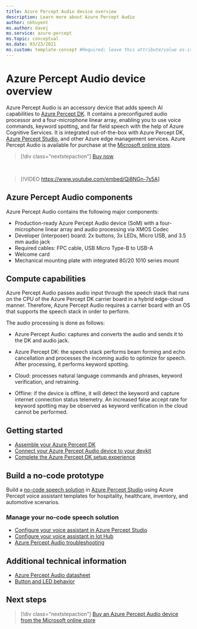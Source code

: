 ```yaml
---
title: Azure Percept Audio device overview
description: Learn more about Azure Percept Audio
author: nkhuyent
ms.author: davej
ms.service: azure-percept
ms.topic: conceptual
ms.date: 03/23/2021
ms.custom: template-concept #Required; leave this attribute/value as-is.
---
```


# Azure Percept Audio device overview

Azure Percept Audio is an accessory device that adds speech AI capabilities to [Azure Percept DK](./overview-azure-percept-dk.md). It contains a preconfigured audio processor and a four-microphone linear array, enabling you to use voice commands, keyword spotting, and far field speech with the help of Azure Cognitive Services. It is integrated out-of-the-box with Azure Percept DK, [Azure Percept Studio](https://go.microsoft.com/fwlink/?linkid=2135819), and other Azure edge management services. Azure Percept Audio is available for purchase at the [Microsoft online store](https://go.microsoft.com/fwlink/p/?LinkId=2155270).

> [!div class="nextstepaction"]
> [Buy now](https://go.microsoft.com/fwlink/p/?LinkId=2155270)

</br>

> [!VIDEO https://www.youtube.com/embed/Qj8NGn-7s5A]

## Azure Percept Audio components

Azure Percept Audio contains the following major components:

- Production-ready Azure Percept Audio device (SoM) with a four-microphone linear array and audio processing via XMOS Codec
- Developer (interposer) board: 2x buttons, 3x LEDs, Micro USB, and 3.5 mm audio jack
- Required cables: FPC cable, USB Micro Type-B to USB-A
- Welcome card
- Mechanical mounting plate with integrated 80/20 1010 series mount

## Compute capabilities ​

Azure Percept Audio passes audio input through the speech stack that runs on the CPU of the Azure Percept DK carrier board in a hybrid edge-cloud manner. Therefore, Azure Percept Audio requires a carrier board with an OS that supports the speech stack in order to perform. ​

The audio processing is done as follows: ​

- Azure Percept Audio: captures and converts the audio and sends it to the DK and audio jack.

- Azure Percept DK: the speech stack performs beam forming and echo cancellation and processes the incoming audio to optimize for speech. After processing, it performs keyword spotting.

- Cloud: processes natural language commands and phrases, keyword verification, and retraining. ​

- Offline: if the device is offline, it will detect the keyword and capture internet connection status telemetry. An increased false accept rate for keyword spotting may be observed as keyword verification in the cloud cannot be performed. ​

## Getting started

- [Assemble your Azure Percept DK](./quickstart-percept-dk-unboxing.md)
- [Connect your Azure Percept Audio device to your devkit](./quickstart-percept-audio-setup.md)
- [Complete the Azure Percept DK setup experience](./quickstart-percept-dk-set-up.md)

## Build a no-code prototype

Build a [no-code speech solution](./tutorial-no-code-speech.md) in [Azure Percept Studio](https://go.microsoft.com/fwlink/?linkid=2135819) using Azure Percept voice assistant templates for hospitality, healthcare, inventory, and automotive scenarios.

### Manage your no-code speech solution

- [Configure your voice assistant in Azure Percept Studio](./how-to-manage-voice-assistant.md)
- [Configure your voice assistant in Iot Hub](./how-to-configure-voice-assistant.md)
- [Azure Percept Audio troubleshooting](./troubleshoot-audio-accessory-speech-module.md)

## Additional technical information

- [Azure Percept Audio datasheet](./azure-percept-audio-datasheet.md)
- [Button and LED behavior](./audio-button-led-behavior.md)

## Next steps

> [!div class="nextstepaction"]
> [Buy an Azure Percept Audio device from the Microsoft online store](https://go.microsoft.com/fwlink/p/?LinkId=2155270)
